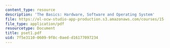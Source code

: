 ```yaml
---
content_type: resource
description: 'The Basics: Hardware, Software and Operating System'
file: https://ol-ocw-studio-app-production.s3.amazonaws.com/courses/15-564-information-technology-i-spring-2003/7f5e311006099f8c0aedd16177097234_pset1.pdf
file_type: application/pdf
resourcetype: Document
title: pset1.pdf
uid: 7f5e3110-0609-9f8c-0aed-d16177097234
---
```

